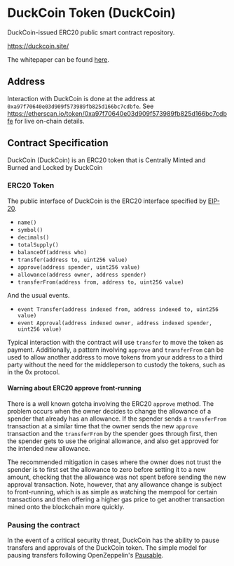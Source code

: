# DuckCoin Token (DuckCoin)
DuckCoin-issued ERC20 public smart contract repository.

https://duckcoin.site/

The whitepaper can be found [here](https://duckcoin.site/).

## Address

Interaction with DuckCoin is done at the address at `0xa97f70640e03d909f573989fb825d166bc7cdbfe`. See
https://etherscan.io/token/0xa97f70640e03d909f573989fb825d166bc7cdbfe for live on-chain details.

## Contract Specification

DuckCoin (DuckCoin) is an ERC20 token that is Centrally Minted and Burned and Locked by DuckCoin

### ERC20 Token

The public interface of DuckCoin is the ERC20 interface
specified by [EIP-20](https://github.com/ethereum/EIPs/blob/master/EIPS/eip-20.md).

- `name()`
- `symbol()`
- `decimals()`
- `totalSupply()`
- `balanceOf(address who)`
- `transfer(address to, uint256 value)`
- `approve(address spender, uint256 value)`
- `allowance(address owner, address spender)`
- `transferFrom(address from, address to, uint256 value)`

And the usual events.

- `event Transfer(address indexed from, address indexed to, uint256 value)`
- `event Approval(address indexed owner, address indexed spender, uint256 value)`

Typical interaction with the contract will use `transfer` to move the token as payment.
Additionally, a pattern involving `approve` and `transferFrom` can be used to allow another 
address to move tokens from your address to a third party without the need for the middleperson 
to custody the tokens, such as in the 0x protocol. 

#### Warning about ERC20 approve front-running

There is a well known gotcha involving the ERC20 `approve` method. The problem occurs when the owner decides
to change the allowance of a spender that already has an allowance. If the spender sends a `transferFrom` 
transaction at a similar time that the owner sends the new `approve` transaction
and the `transferFrom` by the spender goes through first, then the spender gets to use the 
original allowance, and also get approved for the intended new allowance.

The recommended mitigation in cases where the owner does not trust the spender is to
first set the allowance to zero before setting it to a new amount, checking that the 
allowance was not spent before sending the new approval transaction. Note, however, that any 
allowance change is subject to front-running, which is as simple as watching the 
mempool for certain transactions and then offering a higher gas price to get another 
transaction mined onto the blockchain more quickly.

### Pausing the contract

In the event of a critical security threat, DuckCoin has the ability to pause transfers
and approvals of the DuckCoin token. The simple model for pausing transfers following OpenZeppelin's
[Pausable](https://github.com/OpenZeppelin/openzeppelin-solidity/blob/5daaf60d11ee2075260d0f3adfb22b1c536db983/contracts/lifecycle/Pausable.sol).
